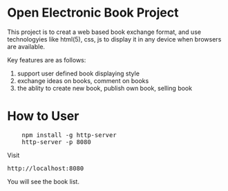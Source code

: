 Open Electronic Book Project
=============

This project is to creat a web based book exchange format, and use technologyies like html(5), css, js to display it in any device when browsers are available.<br/>

Key features are as follows:<br/>

1. support user defined book displaying style<br/>
2. exchange ideas on books, comment on books<br/>
3. the ablity to create new book, publish own book, selling book<br/>

How to User
===============

<pre>
    npm install -g http-server
    http-server -p 8080
</pre>

Visit
<pre>
http://localhost:8080
</pre>
You will see the book list.
